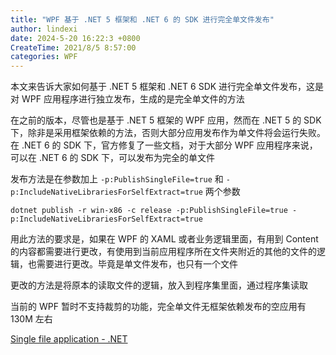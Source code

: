 ```yaml
---
title: "WPF 基于 .NET 5 框架和 .NET 6 的 SDK 进行完全单文件发布"
author: lindexi
date: 2024-5-20 16:22:3 +0800
CreateTime: 2021/8/5 8:57:00
categories: WPF
---
```


本文来告诉大家如何基于 .NET 5 框架和 .NET 6 SDK 进行完全单文件发布，这是对 WPF 应用程序进行独立发布，生成的是完全单文件的方法

<!--more-->


<!-- CreateTime:2021/8/5 8:57:00 -->


<!-- 发布 -->

在之前的版本，尽管也是基于 .NET 5 框架的 WPF 应用，然而在 .NET 5 的 SDK 下，除非是采用框架依赖的方法，否则大部分应用发布作为单文件将会运行失败。在 .NET 6 的 SDK 下，官方修复了一些文档，对于大部分 WPF 应用程序来说，可以在 .NET 6 的 SDK 下，可以发布为完全的单文件

发布方法是在参数加上 `-p:PublishSingleFile=true` 和 `-p:IncludeNativeLibrariesForSelfExtract=true` 两个参数

```
dotnet publish -r win-x86 -c release -p:PublishSingleFile=true -p:IncludeNativeLibrariesForSelfExtract=true
```

用此方法的要求是，如果在 WPF 的 XAML 或者业务逻辑里面，有用到 Content 的内容都需要进行更改，有使用到当前应用程序所在文件夹附近的其他的文件的逻辑，也需要进行更改。毕竟是单文件发布，也只有一个文件

更改的方法是将原本的读取文件的逻辑，放入到程序集里面，通过程序集读取

当前的 WPF 暂时不支持裁剪的功能，完全单文件无框架依赖发布的空应用有 130M 左右

[Single file application - .NET](https://docs.microsoft.com/en-us/dotnet/core/deploying/single-file?WT.mc_id=WD-MVP-5003260 )


